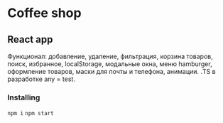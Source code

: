 # Coffee shop 

## React app  
    
Функционал: добавление, удаление, фильтрация, корзина товаров, поиск, избранное, localStorage, модальные окна, меню hamburger, оформление товаров, маски для почты и телефона, анимации. .TS в разработке any = test.

### Installing

`npm i`  `npm start`

